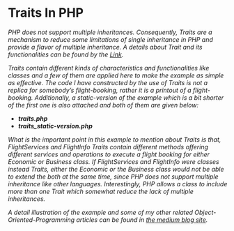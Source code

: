 <h1>
Traits In PHP
</h1>

<p>
<em>PHP</em><i> does not support multiple inheritances. Consequently, Traits are a mechanism to reduce some limitations of single inheritance in PHP and provide a flavor of multiple inheritance. A details about Trait and its functionalities can be found by the <a href="https://www.php.net/manual/en/language.oop5.traits.php"><i>Link</i></a>. 
</p>

<p>
Traits contain different kinds of characteristics and functionalities like classes and a few of them are applied here to make the example as simple as effective. The code I have constructed by the use of Traits is not a replica for somebody’s flight-booking, rather it is a printout of a flight-booking. Additionally, a static-version of the example which is a bit shorter of the first one is also attached and both of them are given below:
</p>
<p>
<ul>
<li><strong>traits.php</strong></li>
<li><strong>traits_static-version.php</strong></li>
</ul>
</p>

<p><em>
What is the important point in this example to mention about Traits is that, FlightServices and FlightInfo Traits contain different methods offering different services and operations to execute a flight booking for either Economic or Business class. If FlightServices and FlightInfo were classes instead Traits, either the Economic or the Business class would not be able to extend the both at the same time, since PHP does not support multiple inheritance like other languages. Interestingly, PHP allows a class to include more than one Trait which somewhat reduce the lack of multiple inheritances.
</em></p>
  
<p><i>
A detail illustration of the example and some of my other related Object-Oriented-Programming articles can be found in 
<a href="https://medium.com/@annuhuss/">the medium blog site</a>.
</i></p>
